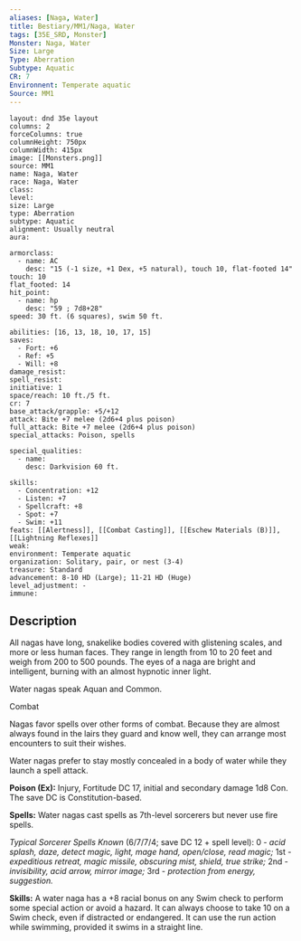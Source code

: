 ```yaml
---
aliases: [Naga, Water]
title: Bestiary/MM1/Naga, Water
tags: [35E_SRD, Monster]
Monster: Naga, Water
Size: Large
Type: Aberration
Subtype: Aquatic
CR: 7
Environnent: Temperate aquatic
Source: MM1
---
```


```statblock
layout: dnd 35e layout
columns: 2
forceColumns: true
columnHeight: 750px
columnWidth: 415px
image: [[Monsters.png]]
source: MM1
name: Naga, Water
race: Naga, Water
class: 
level: 
size: Large
type: Aberration
subtype: Aquatic
alignment: Usually neutral
aura: 

armorclass:
  - name: AC
    desc: "15 (-1 size, +1 Dex, +5 natural), touch 10, flat-footed 14"
touch: 10
flat_footed: 14
hit_point:
  - name: hp
    desc: "59 ; 7d8+28"
speed: 30 ft. (6 squares), swim 50 ft.

abilities: [16, 13, 18, 10, 17, 15]
saves:
  - Fort: +6
  - Ref: +5
  - Will: +8
damage_resist: 
spell_resist: 
initiative: 1
space/reach: 10 ft./5 ft.
cr: 7
base_attack/grapple: +5/+12
attack: Bite +7 melee (2d6+4 plus poison)
full_attack: Bite +7 melee (2d6+4 plus poison)
special_attacks: Poison, spells

special_qualities:
  - name: 
    desc: Darkvision 60 ft.

skills:
  - Concentration: +12
  - Listen: +7
  - Spellcraft: +8
  - Spot: +7
  - Swim: +11
feats: [[Alertness]], [[Combat Casting]], [[Eschew Materials (B)]], [[Lightning Reflexes]]
weak: 
environment: Temperate aquatic
organization: Solitary, pair, or nest (3-4)
treasure: Standard
advancement: 8-10 HD (Large); 11-21 HD (Huge)
level_adjustment: -
immune: 
```

## Description

<p>All nagas have long, snakelike bodies covered with glistening scales, and more or less human faces. They range in length from 10 to 20 feet and weigh from 200 to 500 pounds. The eyes of a naga are bright and intelligent, burning with an almost hypnotic inner light.</p>
<p>Water nagas speak Aquan and Common.</p>
<p>Combat</p>
<p>Nagas favor spells over other forms of combat. Because they are almost always found in the lairs they guard and know well, they can arrange most encounters to suit their wishes.</p>
<p>Water nagas prefer to stay mostly concealed in a body of water while they launch a spell attack.</p>
<p>
            <b>Poison (Ex):</b> Injury, Fortitude DC 17, initial and secondary damage 1d8 Con. The save DC is Constitution-based.</p>
<p>
            <b>Spells:</b> Water nagas cast spells as 7th-level sorcerers but never use fire spells.</p>
<p>
            <i>Typical Sorcerer Spells Known</i> (6/7/7/4; save DC 12 + spell level): 0 - <i>acid splash, daze, detect magic, light, mage hand, open/close, read magic;</i> 1st -  <i>expeditious retreat, magic missile, obscuring mist, shield, true strike;</i> 2nd - <i>invisibility, acid arrow, mirror image;</i> 3rd - <i>protection from energy, suggestion.</i></p>
<p>
            <b>Skills:</b> A water naga has a +8 racial bonus on any Swim check to perform some special action or avoid a hazard. It can always choose to take 10 on a Swim check, even if distracted or endangered. It can use the run action while swimming, provided it swims in a straight line.</p>